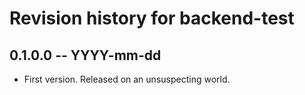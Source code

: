 # Revision history for backend-test

## 0.1.0.0 -- YYYY-mm-dd

* First version. Released on an unsuspecting world.
